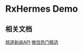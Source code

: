 # RxHermes Demo

## 相关文档

[频道新闻API](http://apistore.baidu.com/apiworks/servicedetail/688.html)
[微信热门精选](http://apistore.baidu.com/apiworks/servicedetail/632.html)